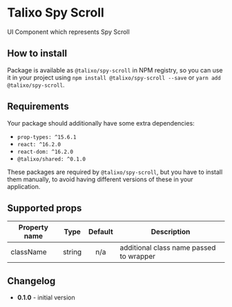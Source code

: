 # Talixo Spy Scroll

UI Component which represents Spy Scroll

## How to install

Package is available as `@talixo/spy-scroll` in NPM registry, so you can use it in your project
using `npm install @talixo/spy-scroll --save` or `yarn add @talixo/spy-scroll`.

## Requirements

Your package should additionally have some extra dependencies:

- `prop-types: ^15.6.1`
- `react: ^16.2.0`
- `react-dom: ^16.2.0`
- `@talixo/shared: ^0.1.0`

These packages are required by `@talixo/spy-scroll`, but you have to install them manually,
to avoid having different versions of these in your application.

## Supported props

Property name | Type      | Default | Description                    
--------------|-----------|:-------:|--------------------------------
className     | string    | n/a     | additional class name passed to wrapper

## Changelog

- **0.1.0** - initial version
